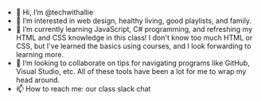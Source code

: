 - 👋 Hi, I’m @techwithallie
- 👀 I’m interested in web design, healthy living, good playlists, and family.
- 🌱 I’m currently learning JavaScript, C# programming, and refreshing my HTML and CSS knowledge in this class! I don't know too much HTML or CSS, but I've learned the basics using courses, and I look forwarding to learning more.
- 💞️ I’m looking to collaborate on tips for navigating programs like GitHub, Visual Studio, etc. All of these tools have been a lot for me to wrap my head around.
- 📫 How to reach me: our class slack chat

<!---
techwithallie/techwithallie is a ✨ special ✨ repository because its `README.md` (this file) appears on your GitHub profile.
You can click the Preview link to take a look at your changes.
--->
